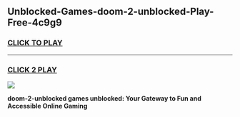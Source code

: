 
## Unblocked-Games-doom-2-unblocked-Play-Free-4c9g9
<h3>
<a href="https://premium76.site?title=doom-2-unblocked&ref=10A">CLICK TO PLAY</a></h3>
<hr>

<h3>
<a href="https://premium76.site?title=doom-2-unblocked&ref=10A">CLICK 2 PLAY</a>
  
</h3>

<a href="https://premium76.site?title=doom-2-unblocked&ref=10A"><img src="https://clearcache.store/games.png"></a>


**doom-2-unblocked games unblocked: Your Gateway to Fun and Accessible Online Gaming**
